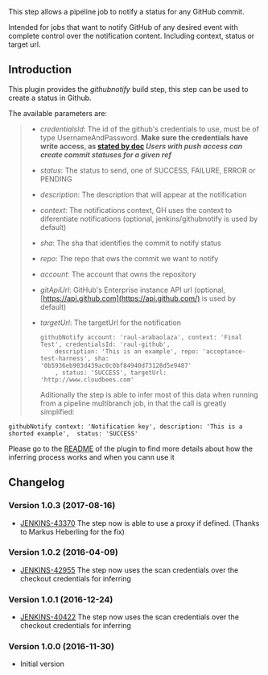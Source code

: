 
This step allows a pipeline job to notify a status for any GitHub
commit.

Intended for jobs that want to notify GitHub of any desired event with
complete control over the notification content. Including context,
status or target url.

## Introduction

This plugin provides the *githubnotify* build step, this step can be
used to create a status in Github.

The available parameters are:

> -   *credentialsId*: The id of the github's credentials to use, must
>     be of type UsernameAndPassword. **Make sure the credentials have
>     write access, as [stated by
>     doc](https://developer.github.com/v3/repos/statuses/) *Users with
>     push access can create commit statuses for a given ref***
> -   *status*: The status to send, one of SUCCESS, FAILURE, ERROR or
>     PENDING
> -   *description*: The description that will appear at the
>     notification
> -   *context*: The notifications context, GH uses the context to
>     diferentiate notifications (optional, jenkins/githubnotify is used
>     by default)
> -   *sha*: The sha that identifies the commit to notify status
> -   *repo*: The repo that ows the commit we want to notify
> -   *account*: The account that owns the repository
> -   *gitApiUrl*: GitHub's Enterprise instance API url (optional,
>     [https://api.github.com](https://api.github.com/) is used by
>     default)
> -   *targetUrl*: The targetUrl for the notification
>
>     ``` syntaxhighlighter-pre
>     githubNotify account: 'raul-arabaolaza', context: 'Final Test', credentialsId: 'raul-github',
>         description: 'This is an example', repo: 'acceptance-test-harness', sha: '0b5936eb903d439ac0c0bf84940d73128d5e9487'
>         , status: 'SUCCESS', targetUrl: 'http://www.cloudbees.com'
>     ```
>
>     Aditionally the step is able to infer most of this data when
>     running from a pipeline multibranch job, in that the call is
>     greatly simplified:
>
``` syntaxhighlighter-pre
githubNotify context: 'Notification key', description: 'This is a shorted example',  status: 'SUCCESS'
```

Please go to the
[README](https://github.com/jenkinsci/pipeline-githubnotify-step-plugin)
of the plugin to find more details about how the inferring process works
and when you cann use it 

## Changelog

### Version 1.0.3 (2017-08-16)

-   [JENKINS-43370](https://issues.jenkins-ci.org/browse/JENKINS-43370)
    The step now is able to use a proxy if defined. (Thanks to Markus
    Heberling for the fix)

### Version 1.0.2 (2016-04-09)

-   [JENKINS-42955](https://issues.jenkins-ci.org/browse/JENKINS-42955) The
    step now uses the scan credentials over the checkout credentials for
    inferring

### Version 1.0.1 (2016-12-24)

-   [JENKINS-40422](https://issues.jenkins-ci.org/browse/JENKINS-40422) The
    step now uses the scan credentials over the checkout credentials for
    inferring

### Version 1.0.0 (2016-11-30)

-   Initial version

